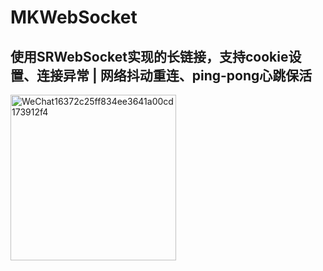 # MKWebSocket

## 使用SRWebSocket实现的长链接，支持cookie设置、连接异常 | 网络抖动重连、ping-pong心跳保活

<img width="265" alt="WeChat16372c25ff834ee3641a00cd173912f4" src="https://user-images.githubusercontent.com/13111933/129174671-10f14a11-ff29-4f7e-ac6f-ba15690c4079.png">
